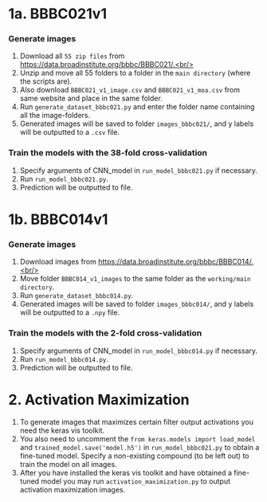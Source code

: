# 1a. BBBC021v1
### Generate images
1. Download all `55 zip files` from https://data.broadinstitute.org/bbbc/BBBC021/.<br/>
2. Unzip and move all 55 folders to a folder in the `main directory` (where the scripts are).<br/>
3. Also download `BBBC021_v1_image.csv` and `BBBC021_v1_moa.csv` from same website and place in the same folder.
4. Run `generate_dataset_bbbc021.py` and enter the folder name containing all the image-folders.<br/>
5. Generated images will be saved to folder `images_bbbc021/`, and y labels will be outputted to a `.csv` file.<br/>

### Train the models with the 38-fold cross-validation
1. Specify arguments of CNN_model in `run_model_bbbc021.py` if necessary.<br/>
2. Run `run_model_bbbc021.py`.<br/>
3. Prediction will be outputted to file.<br/>

# 1b. BBBC014v1
### Generate images
1. Download images from https://data.broadinstitute.org/bbbc/BBBC014/.<br/>
2. Move folder `BBBC014_v1_images` to the same folder as the `working/main directory`.<br/>
3. Run `generate_dataset_bbbc014.py`.<br/>
4. Generated images will be saved to folder `images_bbbc014/`, and y labels will be outputted to a `.npy` file.<br/>

### Train the models with the 2-fold cross-validation
1. Specify arguments of CNN_model in `run_model_bbbc014.py` if necessary.<br/>
2. Run `run_model_bbbc014.py`.<br/>
3. Prediction will be outputted to file.<br/>

# 2. Activation Maximization
1. To generate images that maximizes certain filter output activations you need the keras vis toolkit.<br/>
2. You also need to uncomment the `from keras.models import load_model` and `trained_model.save('model.h5')` in `run_model_bbbc021.py` to obtain a fine-tuned model. Specify a non-existing compound (to be left out) to train the model on all images.<br/>
3. After you have installed the keras vis toolkit and have obtained a fine-tuned model you may run `activation_maximization.py` to output activation maximization images.
